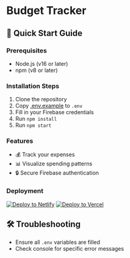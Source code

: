 # Budget Tracker

## 🚀 Quick Start Guide

### Prerequisites
- Node.js (v16 or later)
- npm (v8 or later)

### Installation Steps
1. Clone the repository
2. Copy [.env.example](cci:7://file:///c:/Users/merli/OneDrive/Documents/BudgetTracker/budget-tracker/.env.example:0:0-0:0) to `.env`
3. Fill in your Firebase credentials
4. Run `npm install`
5. Run `npm start`

### Features
- 💰 Track your expenses
- 📊 Visualize spending patterns
- 🔒 Secure Firebase authentication

### Deployment
[![Deploy to Netlify](https://www.netlify.com/img/deploy/button.svg)](https://app.netlify.com/start/deploy?repository=YOUR_GITHUB_REPO)
[![Deploy to Vercel](https://vercel.com/button)](https://vercel.com/new/clone?repository-url=YOUR_GITHUB_REPO)

## 🛠 Troubleshooting
- Ensure all `.env` variables are filled
- Check console for specific error messages